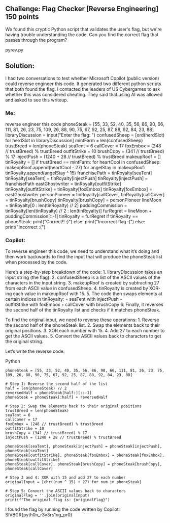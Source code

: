 ## Challenge: Flag Checker [Reverse Engineering] 150 points

We found this cryptic Python script that validates the user's flag, but we're having trouble understanding the code. Can you find the correct flag that passes through the program?

pyrev.py

## Solution:

I had two conversations to test whether Microsoft Copilot (public version) could reverse engineer this code.  It generated two different python scripts that both found the flag.  I contacted the leaders of US Cybergames to ask whether this was considered cheating.  They said that using AI was allowed and asked to see this writeup.

### Me:
reverse engineer this code phoneSteak = [55, 33, 52, 40, 35, 56, 86, 90, 66, 111, 81, 26, 23, 75, 109, 26, 88, 90, 75, 67, 92, 25, 87, 88, 92, 84, 23, 88] libraryDiscussion = input("Enter the flag: ") confusedSheep = [ord(herdSlot) for herdSlot in libraryDiscussion] mintFarm = len(confusedSheep) trustBreed = len(phoneSteak) seaTent = 6 callCover = 17 foxEmbox = (248 // trustBreed) % trustBreed outfitStrike = 10 brushCopy = (341 // trustBreed) % 17 injectPush = (1240 + 28 // trustBreed) % trustBreed makeupRoof = [] tinRoyalty = [] if trustBreed == mintFarm: for heartCool in confusedSheep: makeupRoof.append(heartCool - 27) for angelStay in makeupRoof: tinRoyalty.append(angelStay ^ 15) franchisePath = tinRoyalty[seaTent] tinRoyalty[seaTent] = tinRoyalty[injectPush] tinRoyalty[injectPush] = franchisePath eastGhostwriter = tinRoyalty[outfitStrike] tinRoyalty[outfitStrike] = tinRoyalty[foxEmbox] tinRoyalty[foxEmbox] = eastGhostwriter personPioneer = tinRoyalty[callCover] tinRoyalty[callCover] = tinRoyalty[brushCopy] tinRoyalty[brushCopy] = personPioneer lineMoon = tinRoyalty[0 : len(tinRoyalty) // 2] puddingCommission = tinRoyalty[len(tinRoyalty) // 2 : len(tinRoyalty)] furRegret = lineMoon + puddingCommission[::-1] tinRoyalty = furRegret if tinRoyalty == phoneSteak: print("Correct!! :)") else: print("Incorrect flag :(") else: print("Incorrect :(")

### Copilot:

To reverse engineer this code, we need to understand what it’s doing and then work backwards to find the input that will produce the phoneSteak list when processed by the code.

Here’s a step-by-step breakdown of the code:
    1. libraryDiscussion takes an input string (the flag).
    2. confusedSheep is a list of the ASCII values of the characters in the input string.
    3. makeupRoof is created by subtracting 27 from each ASCII value in confusedSheep.
    4. tinRoyalty is created by XOR-ing each value in makeupRoof with 15.
    5. The code then swaps elements at certain indices in tinRoyalty:
        ◦ seaTent with injectPush
        ◦ outfitStrike with foxEmbox
        ◦ callCover with brushCopy
    6. Finally, it reverses the second half of the tinRoyalty list and checks if it matches phoneSteak.

To find the original input, we need to reverse these operations:
    1. Reverse the second half of the phoneSteak list.
    2. Swap the elements back to their original positions.
    3. XOR each number with 15.
    4. Add 27 to each number to get the ASCII values.
    5. Convert the ASCII values back to characters to get the original string.

Let’s write the reverse code:

Python
```
phoneSteak = [55, 33, 52, 40, 35, 56, 86, 90, 66, 111, 81, 26, 23, 75, 109, 26, 88, 90, 75, 67, 92, 25, 87, 88, 92, 84, 23, 88]

# Step 1: Reverse the second half of the list
half = len(phoneSteak) // 2
reversedHalf = phoneSteak[half:][::-1]
phoneSteak = phoneSteak[:half] + reversedHalf

# Step 2: Swap the elements back to their original positions
trustBreed = len(phoneSteak)
seaTent = 6
callCover = 17
foxEmbox = (248 // trustBreed) % trustBreed
outfitStrike = 10
brushCopy = (341 // trustBreed) % 17
injectPush = (1240 + 28 // trustBreed) % trustBreed

phoneSteak[seaTent], phoneSteak[injectPush] = phoneSteak[injectPush], phoneSteak[seaTent]
phoneSteak[outfitStrike], phoneSteak[foxEmbox] = phoneSteak[foxEmbox], phoneSteak[outfitStrike]
phoneSteak[callCover], phoneSteak[brushCopy] = phoneSteak[brushCopy], phoneSteak[callCover]

# Step 3 and 4: XOR with 15 and add 27 to each number
originalInput = [chr((num ^ 15) + 27) for num in phoneSteak]

# Step 5: Convert the ASCII values back to characters
originalFlag = ''.join(originalInput)
print(f"The original flag is: {originalFlag}")
```

I found the flag by running the code written by Copilot: 
SIVBGR{pyth0n_r3v3rs1ng_pr0}

